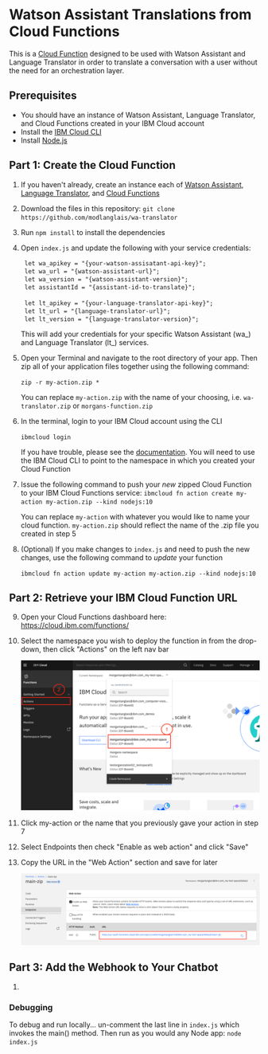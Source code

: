 # Watson Assistant Translations from Cloud Functions

This is a [Cloud Function](https://cloud.ibm.com/docs/openwhisk) designed to be used with Watson Assistant and Language Translator in order to translate a conversation with a user without the need for an orchestration layer.

## Prerequisites

- You should have an instance of Watson Assistant, Language Translator, and Cloud Functions created in your IBM Cloud account
- Install the [IBM Cloud CLI](https://cloud.ibm.com/docs/cli)
- Install [Node.js](https://nodejs.org/en/download/)

## Part 1: Create the Cloud Function

1. If you haven't already, create an instance each of [Watson Assistant](https://cloud.ibm.com/catalog/services/watson-assistant), [Language Translator](https://cloud.ibm.com/catalog/services/language-translator), and [Cloud Functions](https://cloud.ibm.com/functions?bss_account=6b49aa64e559c601cb30fa9027352573&ims_account=1596909)

2. Download the files in this repository: `git clone https://github.com/modlanglais/wa-translator`

3. Run `npm install` to install the dependencies

4. Open `index.js` and update the following with your service credentials:

        let wa_apikey = "{your-watson-assisatant-api-key}";
        let wa_url = "{watson-assistant-url}";
        let wa_version = "{watson-assistant-version}";
        let assistantId = "{assistant-id-to-translate}";

        let lt_apikey = "{your-language-translator-api-key}";
        let lt_url = "{language-translator-url}";
        let lt_version = "{language-translator-version}";

    This will add your credentials for your specific Watson Assistant (wa_) and Language Translator (lt_) services.

5. Open your Terminal and navigate to the root directory of your app. Then zip all of your application files together using the following command:

    `zip -r my-action.zip *`

    You can replace `my-action.zip` with the name of your choosing, i.e. `wa-translator.zip` or `morgans-function.zip`

6. In the terminal, login to your IBM Cloud account using the CLI

    `ibmcloud login`

    If you have trouble, please see the [documentation](https://cloud.ibm.com/docs/cli?topic=cli-getting-started#step3-configure-idt-env). You will need to use the IBM Cloud CLI to point to the namespace in which you created your Cloud Function

7. Issue the following command to push your *new* zipped Cloud Function to your IBM Cloud Functions service:
    `ibmcloud fn action create my-action my-action.zip --kind nodejs:10`

    You can replace `my-action` with whatever you would like to name your cloud function. `my-action.zip` should reflect the name of the .zip file you created in step 5

8. (Optional) If you make changes to `index.js` and need to push the new changes, use the following command to *update* your function

    `ibmcloud fn action update my-action my-action.zip --kind nodejs:10`

## Part 2: Retrieve your IBM Cloud Function URL

9. Open your Cloud Functions dashboard here: https://cloud.ibm.com/functions/

10. Select the namespace you wish to deploy the function in from the drop-down, then click "Actions" on the left nav bar

    ![cf-screenshot](/images/cf-dash.png)

11. Click my-action or the name that you previously gave your action in step 7

12. Select Endpoints then check "Enable as web action" and click "Save"

13. Copy the URL in the "Web Action" section and save for later

    ![cf-webaction](/images/cf-webaction.png)

## Part 3: Add the Webhook to Your Chatbot

1. 

### Debugging

To debug and run locally... un-comment the last line in `index.js` which invokes the main() method. Then run as you would any Node app: `node index.js`